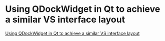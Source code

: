 # Using QDockWidget in Qt to achieve a similar VS interface layout
[Using QDockWidget in Qt to achieve a similar VS interface layout](https://aiwithcloud.com/2022/09/16/using_qdockwidget_in_qt_to_achieve_a_similar_vs_interface_layout/)